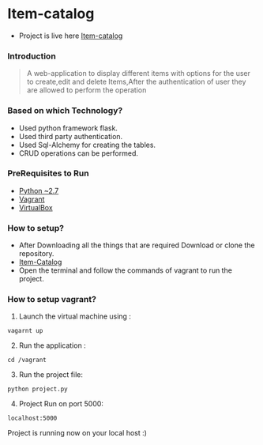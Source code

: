 # Item-catalog
* Project is live here [Item-catalog](http://ec2-13-126-69-17.ap-south-1.compute.amazonaws.com)
### Introduction
> A web-application to display different items with options for the user to create,edit and delete Items,After the authentication of user they are allowed to perform the operation 
### Based on which Technology?
 * Used python framework flask.
 * Used third party authentication.
 * Used Sql-Alchemy for creating the tables.
 * CRUD operations can be performed.
### PreRequisites to Run
* [Python ~2.7](https://www.python.org/)
* [Vagrant](https://www.vagrantup.com/)
* [VirtualBox](https://www.virtualbox.org/)
### How to setup?
* After Downloading all the things that are required Download or clone the repository.
* [Item-Catalog](https://github.com/kunal121/Item-catalog)
* Open the terminal and follow the commands of vagrant to run the project.
### How to setup vagrant?
1. Launch the virtual machine using :
```
vagarnt up 
```
2. Run the application :
```
cd /vagrant
```
3. Run the project file:
```
python project.py
```
4. Project Run on port 5000:
```
localhost:5000
```
Project is running now on your local host :)
